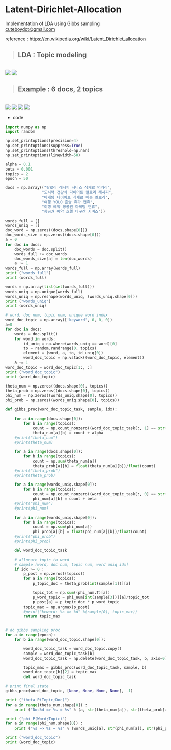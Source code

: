 # Latent-Dirichlet-Allocation
Implementation of LDA using Gibbs sampling  
cuteboydot@gmail.com  

reference : https://en.wikipedia.org/wiki/Latent_Dirichlet_allocation  

> ## LDA : Topic modeling  
<br>
<img src="https://github.com/cuteboydot/Latent-Dirichlet-Allocation/blob/master/img/lda_plate.png" />
<img src="https://github.com/cuteboydot/Latent-Dirichlet-Allocation/blob/master/img/lda_param.png" />
</br>

> ## Example : 6 docs, 2 topics      
<br>
<img src="https://github.com/cuteboydot/Latent-Dirichlet-Allocation/blob/master/img/docs.png" />
<img src="https://github.com/cuteboydot/Latent-Dirichlet-Allocation/blob/master/img/words.png" />
<img src="https://github.com/cuteboydot/Latent-Dirichlet-Allocation/blob/master/img/state.png" />
<img src="https://github.com/cuteboydot/Latent-Dirichlet-Allocation/blob/master/img/after_param.png" />
</br>  


- code  
```python
import numpy as np
import random

np.set_printoptions(precision=4)
np.set_printoptions(suppress=True)
np.set_printoptions(threshold=np.nan)
np.set_printoptions(linewidth=50)

alpha = 0.1
beta = 0.001
topics = 2
epoch = 50

docs = np.array(("칼로리 레시피 서비스 식재료 먹거리",
                "도시락 건강식 다이어트 칼로리 레시피",
                "마케팅 다이어트 식재료 배송 칼로리",
                "여행 YOLO 혼술 휴가 연휴",
                "여행 예약 항공권 마케팅 연휴",
                "항공권 예약 호텔 다구간 서비스"))

words_full = []
words_uniq = []
doc_word = np.zeros((docs.shape[0]))
doc_words_size = np.zeros((docs.shape[0]))
a = 0
for doc in docs:
    doc_words = doc.split()
    words_full += doc_words
    doc_words_size[a] = len(doc_words)
    a += 1
words_full = np.array(words_full)
print ("words_full")
print (words_full)

words = np.array(list(set(words_full)))
words_uniq = np.unique(words_full)
words_uniq = np.reshape(words_uniq, (words_uniq.shape[0]))
print ("words_uniq")
print (words_uniq)

# word, doc num, topic num, unique word index
word_doc_topic = np.array(['keyword', 0, 0, 0])
a=0
for doc in docs:
    words = doc.split()
    for word in words:
        id_uniq = np.where(words_uniq == word)[0]
        to = random.randrange(0, topics)
        element = (word, a, to, id_uniq[0])
        word_doc_topic = np.vstack((word_doc_topic, element))
    a += 1
word_doc_topic = word_doc_topic[1:, :]
print ("word_doc_topic")
print (word_doc_topic)

theta_num = np.zeros((docs.shape[0], topics))
theta_prob = np.zeros((docs.shape[0], topics))
phi_num = np.zeros((words_uniq.shape[0], topics))
phi_prob = np.zeros((words_uniq.shape[0], topics))

def gibbs_proc(word_doc_topic_task, sample, idx):

    for a in range(docs.shape[0]):
        for b in range(topics):
            count = np.count_nonzero((word_doc_topic_task[:, 1] == str(a)) & (word_doc_topic_task[:, 2] == str(b)))
            theta_num[a][b] = count + alpha
    #print("theta_num")
    #print(theta_num)

    for a in range(docs.shape[0]):
        for b in range(topics):
            count = np.sum(theta_num[a])
            theta_prob[a][b] = float(theta_num[a][b])/float(count)
    #print("theta_prob")
    #print(theta_prob)

    for a in range(words_uniq.shape[0]):
        for b in range(topics):
            count = np.count_nonzero((word_doc_topic_task[:, 0] == str(words_uniq[a])) & (word_doc_topic_task[:, 2] == str(b)))
            phi_num[a][b] = count + beta
    #print("phi_num")
    #print(phi_num)

    for a in range(words_uniq.shape[0]):
        for b in range(topics):
            count = np.sum(phi_num[a])
            phi_prob[a][b] = float(phi_num[a][b])/float(count)
    #print("phi_prob")
    #print(phi_prob)

    del word_doc_topic_task

    # allocate topic to word
    # sample [word, doc num, topic num, word uniq idx]
    if idx >= 0 :
        p_post = np.zeros((topics))
        for a in range(topics):
            p_topic_doc = theta_prob[int(sample[1])][a]

            topic_tot = np.sum((phi_num.T)[a])
            p_word_topic = phi_num[int(sample[3])][a]/topic_tot
            p_post[a] = p_topic_doc * p_word_topic
        topic_max = np.argmax(p_post)
        #print("keword: %s => %d" %(sample[0], topic_max))
        return topic_max


# do gibbs sampling proc
for a in range(epoch):
    for b in range(word_doc_topic.shape[0]):

        word_doc_topic_task = word_doc_topic.copy()
        sample = word_doc_topic_task[b]
        word_doc_topic_task = np.delete(word_doc_topic_task, b, axis=0)

        topic_max = gibbs_proc(word_doc_topic_task, sample, b)
        word_doc_topic[b][2] = topic_max
        del word_doc_topic_task

# print final state
gibbs_proc(word_doc_topic, [None, None, None, None], -1)

print ("theta P(Topic;Doc)")
for a in range(theta_num.shape[0]) :
    print ("Doc%d => %s = %s" % (a, str(theta_num[a]), str(theta_prob[a])))

print ("phi P(Word;Topic)")
for a in range(phi_num.shape[0]) :
    print ("%s => %s = %s" % (words_uniq[a], str(phi_num[a]), str(phi_prob[a])))

print ("word_doc_topic")
print (word_doc_topic)
```
